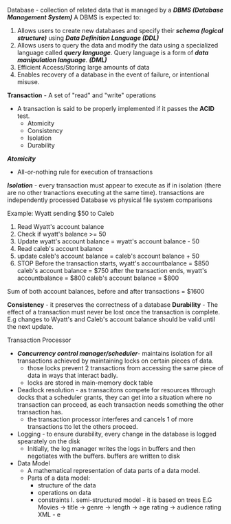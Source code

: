 Database - collection of related data that is managed by a ***DBMS (Database Management System)***
A DBMS is expected to: 
1. Allows users to create new databases and specify their ***schema (logical structure)*** using ***Data Definition Language (DDL)***
2. Allows users to query the data and modify the data using a specialized language called ***query language***. Query language is a form of ***data manipulation language***. ***(DML)***
3. Efficient Access/Storing large amounts of data 
4. Enables recovery of a database in the event of failure, or intentional misuse.

**Transaction** - A set of "read" and "write" operations 
- A transaction is said to be properly implemented if it passes the **ACID** test. 
	- Atomicity
	- Consistency
	- Isolation
	- Durability

***Atomicity***
- All-or-nothing rule for execution of transactions

***Isolation*** - every transaction must appear to execute as if in isolation (there are no other tranactions executing at the same time). transactions are independently processed 
Database vs physical file system comparisons

Example: Wyatt sending $50 to Caleb
1. Read Wyatt's account balance
2. Check if wyatt's balance >= 50 
3. Update wyatt's account balance = wyatt's account balance - 50
4. Read caleb's account balance
5. update caleb's account balance = caleb's account balance + 50 
6. STOP 
Before the transaction starts, wyatt's accountbalance = $850 
caleb's account balance = $750
after the transaction ends, wyatt's accountbalance = $800
caleb's account balance = $800

Sum of both account balances, before and after transactions = $1600 

**Consistency** - it preserves the correctness of a database
**Durability** - The effect of a transaction must never be lost once the transaction is complete. E.g changes to Wyatt's and Caleb's account balance should be valid until the next update. 

Transaction Processor 
- ***Concurrency control manager/scheduler***-  maintains isolation for all transactions achieved by maintaining locks on certain pieces of data. 
	- those locks prevent 2 transactions from accessing the same piece of data in ways that interact badly. 
	- locks are stored in main-memory dock table
- Deadlock resolution - as transacitons compete for resources tthrough docks that a scheduler grants, they can get into a situation where no transaction can proceed, as each transaction needs something the other transaction has. 
	- the transaction processor interferes and cancels 1 of more transactions tto let the others proceed. 
- Logging - to ensure durability, every change in the database is logged spearately on the disk
	- Initially, the log manager writes the logs in buffers and then negotiates with the buffers. buffers are written to disk
- Data Model
	- A mathematical representation of data parts of a data model. 
	- Parts of a data model:
		- structure of the data 
		- operations on data
		- constraints
I. semi-structured model - it is based on trees
E.G Movies 
	-> title
	-> genre
	-> length
	-> age rating 
	-> audience rating
XML - e